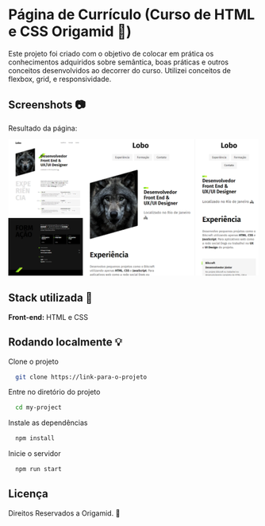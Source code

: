 
# Página de Currículo (Curso de HTML e CSS Origamid 🐺)

Este projeto foi criado com o objetivo de colocar em prática os conhecimentos adquiridos sobre semântica, boas práticas e outros conceitos desenvolvidos ao decorrer do curso. Utilizei conceitos de flexbox, grid, e responsividade.





## Screenshots 📷

Resultado da página:

![App Screenshot](./img/screenshot.png)


## Stack utilizada 🔧

**Front-end:** HTML e CSS




## Rodando localmente 💡

Clone o projeto

```bash
  git clone https://link-para-o-projeto
```

Entre no diretório do projeto

```bash
  cd my-project
```

Instale as dependências

```bash
  npm install
```

Inicie o servidor

```bash
  npm run start
```


## Licença

Direitos Reservados a Origamid. 🐺
